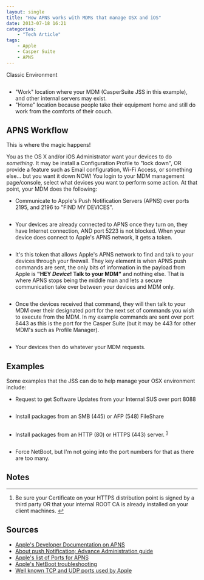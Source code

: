 ```yaml
---
layout: single
title: "How APNS works with MDMs that manage OSX and iOS"
date: 2013-07-18 16:21
categories:
    - "Tech Article"
tags:
    - Apple
    - Casper Suite
    - APNS
---
```

Classic Environment

<figure>
<a href="{{ site.url }}/images/2013/07/18/apns-2.png"><img src="{{ site.url }}/images/2013/07/18/apns-2_480.png" alt="" title="" /></a>
</figure>

-	"Work" location where your MDM (CasperSuite JSS in this example), and other internal servers may exist.
-	"Home" location because people take their equipment home and still do work from the comforts of their couch.

## APNS Workflow

This is where the magic happens!

You as the OS X and/or iOS Administrator want your devices to do *something*.  It may be install a Configuration Profile to "lock down", OR provide a feature such as Email configuration, Wi-Fi Access, or something else... but you want it down NOW!  You login to your MDM management page/console, select what devices you want to perform some action.  At that point, your MDM does the following:

-	Communicate to Apple's Push Notification Servers (APNS) over ports 2195, and 2196 to "FIND MY DEVICES".

<figure>
<a href="{{ site.url }}/images/2013/07/18/apns-3.png"><img src="{{ site.url }}/images/2013/07/18/apns-3_480.png" alt="" title="" /></a>
</figure>

-	Your devices are already connected to APNS once they turn on, they have Internet connection, AND port 5223 is not blocked.  When your device does connect to Apple's APNS network, it gets a token.

<figure>
<a href="{{ site.url }}/images/2013/07/18/apns-4.png"><img src="{{ site.url }}/images/2013/07/18/apns-4_480.png" alt="" title="" /></a>
</figure>

-	It's this token that allows Apple's APNS network to find and talk to your devices through your firewall. They key element is when APNS push commands are sent, the only bits of information in the payload from Apple is **"HEY *Device*!  Talk to your MDM"** and nothing else.  That is where APNS stops being the middle man and lets a secure communication take over between your devices and MDM only.

<figure>
<a href="{{ site.url }}/images/2013/07/18/apns-5.png"><img src="{{ site.url }}/images/2013/07/18/apns-5_480.png" alt="" title="" /></a>
</figure>

-	Once the devices received that command, they will then talk to your MDM over their designated port for the next set of commands you wish to execute from the MDM.  In my example commands are sent over port 8443 as this is the port for the Casper Suite (but it may be 443 for other MDM's such as Profile Manager).

<figure>
<a href="{{ site.url }}/images/2013/07/18/apns-6.png"><img src="{{ site.url }}/images/2013/07/18/apns-6_480.png" alt="" title="" /></a>
</figure>

-	Your devices then do whatever your MDM requests.

## Examples

Some examples that the JSS can do to help manage your OSX environment include:

-	Request to get Software Updates from your Internal SUS over port 8088

<figure>
<a href="{{ site.url }}/images/2013/07/18/apns-7.png"><img src="{{ site.url }}/images/2013/07/18/apns-7_480.png" alt="" title="" /></a>
</figure>

-	Install packages from an SMB (445) or AFP (548) FileShare

<figure>
<a href="{{ site.url }}/images/2013/07/18/apns-8.png"><img src="{{ site.url }}/images/2013/07/18/apns-8_480.png" alt="" title="" /></a>
</figure>

-	Install packages from an HTTP (80) or HTTPS (443) server.&nbsp;<sup id="fnr1-2013-07-18">[1]</sup>

<figure>
<a href="{{ site.url }}/images/2013/07/18/apns-9.png"><img src="{{ site.url }}/images/2013/07/18/apns-9_480.png" alt="" title="" /></a>
</figure>

-	Force NetBoot, but I'm not going into the port numbers for that as there are too many.

## Notes

<div class="footnotes">
<hr />
<ol>
	<li id="fn1-2013-07-18">
		<p>Be sure your Certificate on your HTTPS distribution point is signed by a third party OR that your internal ROOT CA is already installed on your client machines.&nbsp;<a href="#fnr1-2013-07-18" class="footnoteBackLink" title="Jump back to footnote 1 in the text.">&#8617;</a></p>
	</li>
</ol>
</div>

## Sources

-	[Apple's Developer Documentation on APNS][APNS]
-	[About push Notification; Advance Administration guide][push]
-	[Apple's list of Ports for APNS][ports]
-	[Apple's NetBoot troubleshooting][netboot]
-	[Well known TCP and UDP ports used by Apple][wellKnown]

[APNS]: http://developer.apple.com/library/mac/#documentation/NetworkingInternet/Conceptual/RemoteNotificationsPG/Chapters/ApplePushService.html#//apple_ref/doc/uid/TP40008194-CH100-SW9 
[push]: https://help.apple.com/advancedserveradmin/mac/10.8/#apdBCCA9A8E-119C-4871-BB33-8C98264D9572 
[ports]: http://support.apple.com/kb/TS4264 
[netboot]: http://support.apple.com/kb/ts3678 
[wellKnown]: http://support.apple.com/kb/TS1629 

[1]: #fn1-2013-07-18
